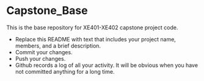 # Capstone_Base

This is the base repository for XE401-XE402 capstone project code.

* Replace this README with text that includes your project name, members, and a brief description.
* Commit your changes.
* Push your changes.
* Github records a log of all your activity.  It will be obvious when you have not committed anything for a long time.
